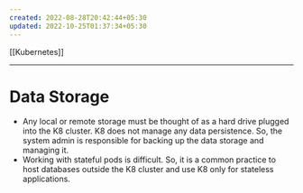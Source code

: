 ```yaml
---
created: 2022-08-28T20:42:44+05:30
updated: 2022-10-25T01:37:34+05:30
---
```

[[Kubernetes]]

---
# Data Storage
- Any local or remote storage must be thought of as a hard drive plugged into the K8 cluster. K8 does not manage any data persistence. So, the system admin is responsible for backing up the data storage and managing it.
- Working with stateful pods is difficult. So, it is a common practice to host databases outside the K8 cluster and use K8 only for stateless applications.
